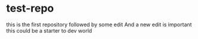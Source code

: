 # test-repo
this is the first repository followed by some edit
And a new edit is important
this could be a starter to dev world
